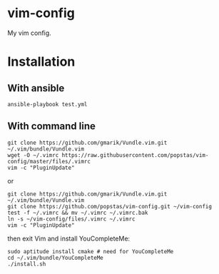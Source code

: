 # vim-config
My vim config.

# Installation

## With ansible
`ansible-playbook test.yml`

## With command line

```
git clone https://github.com/gmarik/Vundle.vim.git ~/.vim/bundle/Vundle.vim
wget -O ~/.vimrc https://raw.githubusercontent.com/popstas/vim-config/master/files/.vimrc
vim -c "PluginUpdate"
```

or

```
git clone https://github.com/gmarik/Vundle.vim.git ~/.vim/bundle/Vundle.vim
git clone https://github.com/popstas/vim-config.git ~/vim-config
test -f ~/.vimrc && mv ~/.vimrc ~/.vimrc.bak 
ln -s ~/vim-config/files/.vimrc ~/.vimrc
vim -c "PluginUpdate"
```

then exit Vim and install YouCompleteMe:
```
sudo aptitude install cmake # need for YouCompleteMe
cd ~/.vim/bundle/YouCompleteMe
./install.sh
```
